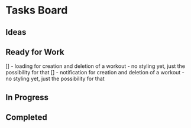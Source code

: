 # Tasks Board
## Ideas

## Ready for Work
[] - loading for creation and deletion of a workout - no styling yet, just the possibility for that
[] - notification for creation and deletion of a workout - no styling yet, just the possibility for that
## In Progress
## Completed
